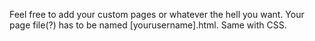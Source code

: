 Feel free to add your custom pages or whatever the hell you want. Your page file(?) has to be named [yourusername].html. Same with CSS.
